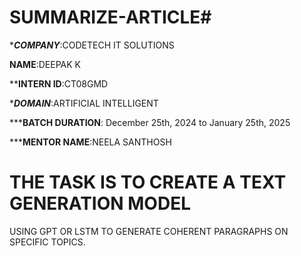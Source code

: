 # SUMMARIZE-ARTICLE#

******COMPANY*****:CODETECH IT SOLUTIONS

******NAME******:DEEPAK K

******INTERN ID****:CT08GMD

******DOMAIN*****:ARTIFICIAL INTELLIGENT

*****BATCH DURATION**: December 25th, 2024 to January 25th, 2025

*****MENTOR NAME**:NEELA SANTHOSH

# THE TASK IS TO CREATE A TEXT GENERATION MODEL
USING GPT OR LSTM TO GENERATE
COHERENT PARAGRAPHS ON
SPECIFIC TOPICS.
